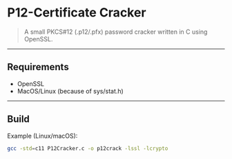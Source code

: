 # P12-Certificate Cracker
> A small PKCS#12 (.p12/.pfx) password cracker written in C using OpenSSL.

---
## Requirements
- OpenSSL
- MacOS/Linux (because of sys/stat.h)
---

## Build
Example (Linux/macOS):

```sh
gcc -std=c11 P12Cracker.c -o p12crack -lssl -lcrypto
```
